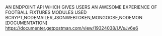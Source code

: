 AN ENDPOINT API WHICH GIVES USERS AN AWESOME EXPERIENCE OF FOOTBALL FIXTURES
MODULES USED BCRYPT,NODEMAILER,JSONWEBTOKEN,MONGOOSE,NODEMON
[DOCUMENTATION] https://documenter.getpostman.com/view/19324038/UVsJv6e6
